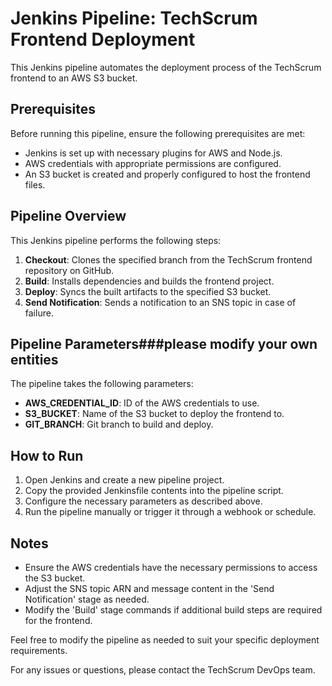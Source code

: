 # Jenkins Pipeline: TechScrum Frontend Deployment

This Jenkins pipeline automates the deployment process of the TechScrum frontend to an AWS S3 bucket.

## Prerequisites

Before running this pipeline, ensure the following prerequisites are met:
- Jenkins is set up with necessary plugins for AWS and Node.js.
- AWS credentials with appropriate permissions are configured.
- An S3 bucket is created and properly configured to host the frontend files.

## Pipeline Overview

This Jenkins pipeline performs the following steps:

1. **Checkout**: Clones the specified branch from the TechScrum frontend repository on GitHub.
2. **Build**: Installs dependencies and builds the frontend project.
3. **Deploy**: Syncs the built artifacts to the specified S3 bucket.
4. **Send Notification**: Sends a notification to an SNS topic in case of failure.

## Pipeline Parameters###please modify your own entities

The pipeline takes the following parameters:

- **AWS_CREDENTIAL_ID**: ID of the AWS credentials to use.
- **S3_BUCKET**: Name of the S3 bucket to deploy the frontend to.
- **GIT_BRANCH**: Git branch to build and deploy.

## How to Run

1. Open Jenkins and create a new pipeline project.
2. Copy the provided Jenkinsfile contents into the pipeline script.
3. Configure the necessary parameters as described above.
4. Run the pipeline manually or trigger it through a webhook or schedule.

## Notes

- Ensure the AWS credentials have the necessary permissions to access the S3 bucket.
- Adjust the SNS topic ARN and message content in the 'Send Notification' stage as needed.
- Modify the 'Build' stage commands if additional build steps are required for the frontend.

Feel free to modify the pipeline as needed to suit your specific deployment requirements.

For any issues or questions, please contact the TechScrum DevOps team.
